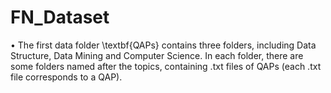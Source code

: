 # FN_Dataset
•	The first data folder \textbf{QAPs} contains three folders, including Data Structure, Data Mining and Computer Science. In each folder, there are some folders named after the topics, containing .txt files of QAPs (each .txt file corresponds to a QAP). 
